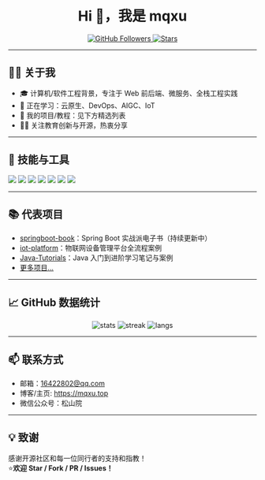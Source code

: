 <h1 align="center">Hi 👋，我是 mqxu</h1>
<p align="center">
  <a href="https://github.com/mqxu">
    <img src="https://img.shields.io/github/followers/mqxu?label=GitHub%20Followers&style=social" alt="GitHub Followers" />
  </a>
  <a href="https://github.com/mqxu">
    <img src="https://img.shields.io/github/stars/mqxu?affiliations=OWNER%2CCOLLABORATOR&style=social" alt="Stars" />
  </a>
</p>

---

## 🙋‍♂️ 关于我

- 🎓 计算机/软件工程背景，专注于 Web 前后端、微服务、全栈工程实践
- 🌱 正在学习：云原生、DevOps、AIGC、IoT
- 📝 我的项目/教程：见下方精选列表
- 👨‍🏫 关注教育创新与开源，热衷分享

---

## 🚀 技能与工具

<p>
  <img src="https://img.shields.io/badge/Java-ED8B00?style=for-the-badge&logo=java&logoColor=white"/>
  <img src="https://img.shields.io/badge/SpringBoot-6DB33F?style=for-the-badge&logo=spring-boot&logoColor=white"/>
  <img src="https://img.shields.io/badge/MySQL-4479A1?style=for-the-badge&logo=mysql&logoColor=white"/>
  <img src="https://img.shields.io/badge/Vue3-42b883?style=for-the-badge&logo=vue.js&logoColor=white"/>
  <img src="https://img.shields.io/badge/Docker-2496ED?style=for-the-badge&logo=docker&logoColor=white"/>
  <img src="https://img.shields.io/badge/Git-F05032?style=for-the-badge&logo=git&logoColor=white"/>
  <img src="https://img.shields.io/badge/GitHub-181717?style=for-the-badge&logo=github&logoColor=white"/>
</p>

---

## 📚 代表项目

- [springboot-book](https://github.com/mqxu/springboot-book)：Spring Boot 实战派电子书（持续更新中）
- [iot-platform](https://github.com/mqxu/iot-platform)：物联网设备管理平台全流程案例
- [Java-Tutorials](https://github.com/mqxu/java-tutorials)：Java 入门到进阶学习笔记与案例
- [更多项目...](https://github.com/mqxu?tab=repositories)

---

## 📈 GitHub 数据统计

<p align="center">
  <img src="https://github-readme-stats.vercel.app/api?username=mqxu&show_icons=true&theme=vue" alt="stats" />
  <img src="https://github-readme-streak-stats.herokuapp.com/?user=mqxu&theme=vue" alt="streak" />
  <img src="https://github-readme-stats.vercel.app/api/top-langs/?username=mqxu&layout=compact&theme=vue" alt="langs" />
</p>

---

## 📫 联系方式

- 邮箱：16422802@qq.com
- 博客/主页: https://mqxu.top
- 微信公众号：松山院

---

## 💡 致谢

感谢开源社区和每一位同行者的支持和指教！  
⭐️**欢迎 Star / Fork / PR / Issues！**
